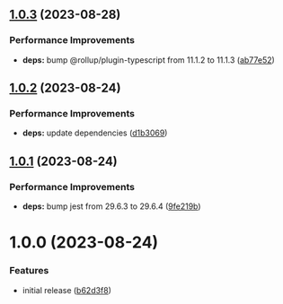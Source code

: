## [1.0.3](https://github.com/grandom-library/fnv1a/compare/v1.0.2...v1.0.3) (2023-08-28)


### Performance Improvements

* **deps:** bump @rollup/plugin-typescript from 11.1.2 to 11.1.3 ([ab77e52](https://github.com/grandom-library/fnv1a/commit/ab77e524c3a03b35b178d6cc7277302ffd024a96))

## [1.0.2](https://github.com/grandom-library/fnv1a/compare/v1.0.1...v1.0.2) (2023-08-24)


### Performance Improvements

* **deps:** update dependencies ([d1b3069](https://github.com/grandom-library/fnv1a/commit/d1b306902277f6c4ef0ad304ae1bfd7bbaa5aaf6))

## [1.0.1](https://github.com/grandom-library/fnv1a/compare/v1.0.0...v1.0.1) (2023-08-24)


### Performance Improvements

* **deps:** bump jest from 29.6.3 to 29.6.4 ([9fe219b](https://github.com/grandom-library/fnv1a/commit/9fe219bd7e854b01a65c0ab2db5a89026b3eb397))

# 1.0.0 (2023-08-24)


### Features

* initial release ([b62d3f8](https://github.com/grandom-library/fnv1a/commit/b62d3f8e05c928c052caa2d6e5fd87ba1ce3dd6f))
